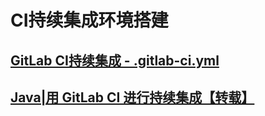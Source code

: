 

# CI持续集成环境搭建


## [GitLab CI持续集成 - .gitlab-ci.yml](https://segmentfault.com/a/1190000018563971)

## [Java|用 GitLab CI 进行持续集成【转载】](https://www.jianshu.com/p/74d0eb5dc817)
